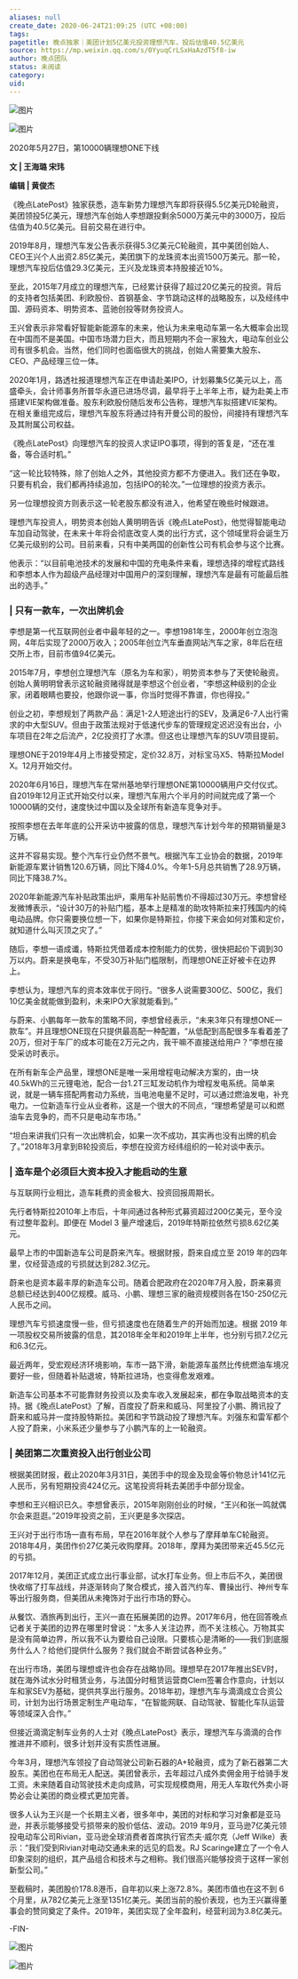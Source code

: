 ```yaml
---
aliases: null
create_date: 2020-06-24T21:09:25 (UTC +08:00)
tags: 
pagetitle: 晚点独家｜美团计划5亿美元投资理想汽车，投后估值40.5亿美元
source: https://mp.weixin.qq.com/s/0YyuqCrLSxHaAzdT5f8-iw
author: 晚点团队
status: 未阅读
category: 
uid: 
---
```


![图片](https://mmbiz.qpic.cn/mmbiz_gif/8l3j8mUia0gvGvN3Vj6LiaG1XyicqwJoSQPMWQkxgALD5I9Xw6PNRCnN0CK9TiaTgG7VfsjH0Tjh19c680xew6SxyQ/640?wx_fmt=gif&wxfrom=5&wx_lazy=1)

![图片](https://mmbiz.qpic.cn/mmbiz_jpg/VWpZENjIo5uZPON8dys5ZqlibZOP46HVEvWib1LJ59dtBicQyNicS1WophU6gAZyxkRfs4QHleuOSBNl7XKUV8txpA/640?wx_fmt=jpeg&wxfrom=5&wx_lazy=1&wx_co=1)

2020年5月27日，第10000辆理想ONE下线

**文 | 王海璐 宋玮**

**编辑 | 黄俊杰**  

《晚点LatePost》独家获悉，造车新势力理想汽车即将获得5.5亿美元D轮融资，美团领投5亿美元，理想汽车创始人李想跟投剩余5000万美元中的3000万，投后估值为40.5亿美元。目前交易在进行中。

2019年8月，理想汽车发公告表示获得5.3亿美元C轮融资，其中美团创始人、CEO王兴个人出资2.85亿美元，美团旗下的龙珠资本出资1500万美元。那一轮，理想汽车投后估值29.3亿美元，王兴及龙珠资本持股接近10%。

至此，2015年7月成立的理想汽车，已经累计获得了超过20亿美元的投资。背后的支持者包括美团、利欧股份、首钢基金、字节跳动这样的战略股东，以及经纬中国、源码资本、明势资本、蓝驰创投等财务投资人。

王兴曾表示非常看好智能新能源车的未来，他认为未来电动车第一名大概率会出现在中国而不是美国。中国市场潜力巨大，而且短期内不会一家独大，电动车创业公司有很多机会。当然，他们同时也面临很大的挑战，创始人需要集大股东、CEO、产品经理三位一体。

2020年1月，路透社报道理想汽车正在申请赴美IPO，计划募集5亿美元以上，高盛牵头，会计师事务所普华永道已进场尽调，最早将于上半年上市，疑为赴美上市搭建VIE架构做准备。股东利欧股份随后发布公告称，理想汽车拟搭建VIE架构。在相关重组完成后，理想汽车股东将通过持有开曼公司的股份，间接持有理想汽车及其附属公司权益。

《晚点LatePost》向理想汽车的投资人求证IPO事项，得到的答复是，“还在准备，等合适时机。”

“这一轮比较特殊，除了创始人之外，其他投资方都不方便进入。我们还在争取，只要有机会，我们都再持续追加，包括IPO的轮次。”一位理想的投资方表示。

另一位理想投资方则表示这一轮老股东都没有进入，他希望在晚些时候跟进。

理想汽车投资人，明势资本创始人黄明明告诉《晚点LatePost》，他觉得智能电动车加自动驾驶，在未来十年将会彻底改变人类的出行方式，这个领域里将会诞生万亿美元级别的公司。目前来看，只有中美两国的创新性公司有机会参与这个比赛。

他表示：“以目前电池技术的发展和中国的充电条件来看，理想选择的增程式路线和李想本人作为超级产品经理对中国用户的深刻理解，理想汽车是最有可能最后胜出的选手。”

### **| 只有一款车，一次出牌机会**

李想是第一代互联网创业者中最年轻的之一。李想1981年生，2000年创立泡泡网，4年后实现了2000万收入；2005年创立汽车垂直网站汽车之家，8年后在纽交所上市，目前市值94亿美元。

2015年7月，李想创立理想汽车（原名为车和家），明势资本参与了天使轮融资。创始人黄明明曾表示这轮融资赌得就是李想这个创业者，“李想这种级别的企业家，闭着眼睛也要投，他跟你说一事，你当时觉得不靠谱，你也得投。”

创业之初，李想规划了两款产品：满足1-2人短途出行的SEV，及满足6-7人出行需求的中大型SUV。但由于政策法规对于低速代步车的管理规定迟迟没有出台，小车项目在2年之后流产，2亿投资打了水漂。但这也让理想汽车的SUV项目提前。

理想ONE于2019年4月上市接受预定，定价32.8万，对标宝马X5、特斯拉Model X。12月开始交付。

2020年6月16日，理想汽车在常州基地举行理想ONE第10000辆用户交付仪式。自2019年12月正式开始交付以来，理想汽车用六个半月的时间就完成了第一个10000辆的交付，速度快过中国以及全球所有新造车竞争对手。

  
按照李想在去年年底的公开采访中披露的信息，理想汽车计划今年的预期销量是3万辆。

这并不容易实现。整个汽车行业仍然不景气。根据汽车工业协会的数据，2019年新能源车累计销售120.6万辆，同比下降4.0%。今年1-5月总共销售了28.9万辆，同比下降38.7%。

2020年新能源汽车补贴政策出炉，乘用车补贴前售价不得超过30万元。李想曾经发微博表示，“设计30万的补贴门槛，基本上是精准的助攻特斯拉来打残国内的纯电动品牌。你只需要换位想一下，如果你是特斯拉，你接下来会如何对策和定价，就知道什么叫灭顶之灾了。”

随后，李想一语成谶，特斯拉凭借着成本控制能力的优势，很快把起价下调到30万以内。蔚来是换电车，不受30万补贴门槛限制，而理想ONE正好被卡在边界上。

李想认为，理想汽车的资本效率优于同行。“很多人说需要300亿、500亿，我们10亿美金就能做到盈利，未来IPO大家就能看到。”

与蔚来、小鹏每年一款车的策略不同，李想曾经表示，“未来3年只有理想ONE一款车”。并且理想ONE现在只提供最高配一种配置，“从低配到高配很多车看着差了20万，但对于车厂的成本可能在2万元之内，我干嘛不直接送给用户？”李想在接受采访时表示。

在所有新车企产品里，理想ONE是唯一采用增程电动解决方案的，由一块40.5kWh的三元锂电池，配合一台1.2T三缸发动机作为增程发电系统。简单来说，就是一辆车搭配两套动力系统，当电池电量不足时，可以通过燃油发电，补充电力。一位新造车行业从业者称，这是一个很大的不同点，“理想希望是可以和燃油车去竞争的，而不只是电动车市场。”

“坦白来讲我们只有一次出牌机会，如果一次不成功，其实再也没有出牌的机会了。”2018年3月拿到B轮投资后，李想在投资方经纬组织的一轮对谈中表示。

### **| 造车是个必须巨大资本投入才能启动的生意**

与互联网行业相比，造车耗费的资金极大、投资回报周期长。

先行者特斯拉2010年上市后，十年间通过各种形式募资超过200亿美元，至今没有过整年盈利。即便在 Model 3 量产增速后，2019年特斯拉依然亏损8.62亿美元。

最早上市的中国新造车公司是蔚来汽车。根据财报，蔚来自成立至 2019 年的四年里，仅经营造成的亏损就达到282.3亿元。

蔚来也是资本最丰厚的新造车公司。随着合肥政府在2020年7月入股，蔚来募资总额已经达到400亿规模。威马、小鹏、理想三家的融资规模则各在150-250亿元人民币之间。

理想汽车亏损速度慢一些，但亏损速度也在随着生产的开始而加速。根据 2019 年一项股权交易所披露的信息，其2018年全年和2019年上半年，也分别亏损7.2亿元和6.3亿元。

最近两年，受宏观经济环境影响，车市一路下滑，新能源车虽然比传统燃油车境况要好一些，但随着补贴退坡，特斯拉进场，也变得愈发艰难。

新造车公司基本不可能靠财务投资以及卖车收入发展起来，都在争取战略资本的支持。据《晚点LatePost》了解，百度投了蔚来和威马、阿里投了小鹏、腾讯投了蔚来和威马并一度持股特斯拉。美团和字节跳动投了理想汽车。刘强东和雷军都个人投了蔚来，小米系还少量参与了小鹏汽车的上一轮融资。

### **| 美团第二次重资投入出行创业公司**

根据美团财报，截止2020年3月31日，美团手中的现金及现金等价物总计141亿元人民币，另有短期投资424亿元。这笔投资将耗去美团手中部分现金。

李想和王兴相识已久。李想曾表示，2015年刚刚创业的时候，“王兴和张一鸣就偶尔会来逛逛。”2019年投资之前，王兴更是多次探店。

王兴对于出行市场一直有布局，早在2016年就个人参与了摩拜单车C轮融资。2018年4月，美团作价27亿美元收购摩拜。2018年，摩拜为美团带来近45.5亿元的亏损。

2017年12月，美团正式成立出行事业部，试水打车业务。但上市后不久，美团很快收缩了打车战线，并逐渐转向了聚合模式，接入首汽约车、曹操出行、神州专车等出行服务商，但美团从未掩饰对于出行市场的野心。

从餐饮、酒旅再到出行，王兴一直在拓展美团的边界。2017年6月，他在回答晚点记者关于美团的边界在哪里时曾说：“太多人关注边界，而不关注核心。万物其实是没有简单边界，所以我不认为要给自己设限。只要核心是清晰的——我们到底服务什么人？给他们提供什么服务？我们就会不断尝试各种业务。”

在出行市场，美团与理想或许也会存在战略协同。理想早在2017年推出SEV时，就在海外试水分时租赁业务，与法国分时租赁运营商Clem签署合作意向，计划以车和家SEV为基础，提供共享出行服务。2018年初，理想汽车与滴滴成立合资公司，计划为出行场景定制生产电动车，“在智能网联、自动驾驶、智能化车队运营等领域深入合作。”

但接近滴滴定制车业务的人士对《晚点LatePost》表示，理想汽车与滴滴的合作推进并不顺利，很多计划并没有实质性进展。

今年3月，理想汽车领投了自动驾驶公司新石器的A+轮融资，成为了新石器第二大股东。美团也在布局无人配送。美团曾表示，去年超过八成外卖佣金用于给骑手发工资。未来随着自动驾驶技术走向成熟，可实现规模商用，用无人车取代外卖小哥势必会让美团的商业模式更加完善。

很多人认为王兴是一个长期主义者，很多年中，美团的对标和学习对象都是亚马逊，并表示能够接受亏损带来的股价低估、波动。2019 年9月，亚马逊7亿美元领投电动车公司Rivian，亚马逊全球消费者首席执行官杰夫·威尔克（Jeff Wilke）表示：“我们受到Rivian对电动交通未来的远见的启发。RJ Scaringe建立了一个令人印象深刻的组织，其产品组合和技术与之相称。我们很高兴能够投资于这样一家创新型公司。”

至截稿时，美团股价178.8港币，自年初以来上涨72.8%。美团市值也在这不到 6个月里，从782亿美元上涨至1351亿美元。美团当前的股价表现，也为王兴赢得董事会的赞同奠定了条件。2019年，美团实现了全年盈利，经营利润为3.8亿美元。

\-FIN-

![图片](https://mmbiz.qpic.cn/mmbiz_jpg/VWpZENjIo5uZPON8dys5ZqlibZOP46HVE12Nw9nl4vuwY0k6k7JicrL7EcHXPicibXRnzMnMD0oIBB5CJMXAicP9icXw/640?wx_fmt=jpeg&wxfrom=5&wx_lazy=1&wx_co=1)

![图片](https://mmbiz.qpic.cn/mmbiz_jpg/VWpZENjIo5sicfB5z68d8fiacNh8Qz4DcibQzkv3qVQFicMsuEDib2UVY0YSGibRgFAOjuE4gfSn00lzg2iaX3QHKNk9w/640?wx_fmt=jpeg&wxfrom=5&wx_lazy=1&wx_co=1)
